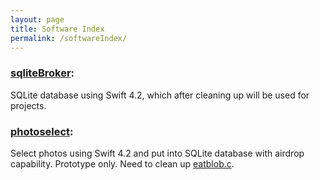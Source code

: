 ```yaml
---
layout: page
title: Software Index
permalink: /softwareIndex/
---
```



### [sqliteBroker](https://github.com/mchirico/sqliteBroker):

SQLite database using Swift 4.2, which after cleaning up will be used
for projects.


### [photoselect](https://github.com/mchirico/photoselect):

Select photos using Swift 4.2 and put into SQLite database with
airdrop capability. Prototype only. Need to clean up [eatblob.c](https://gist.github.com/mchirico/5301497).


